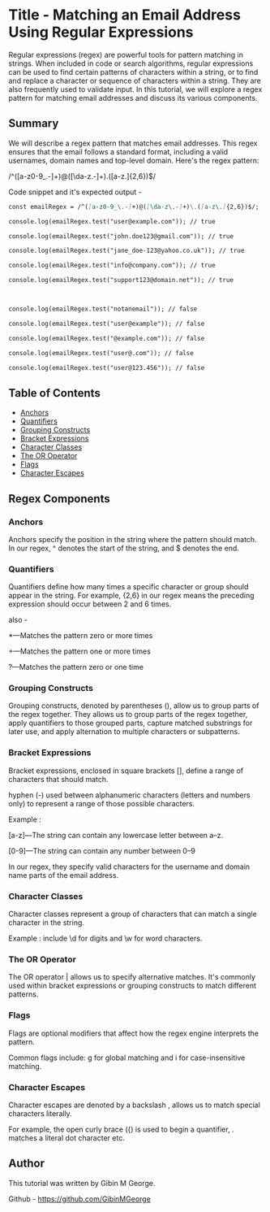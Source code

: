 # Title -  Matching an Email Address Using Regular Expressions

Regular expressions (regex) are powerful tools for pattern matching in strings. When included in code or search algorithms, regular expressions can be used to find certain patterns of characters within a string, or to find and replace a character or sequence of characters within a string. They are also frequently used to validate input.
In this tutorial, we will explore a regex pattern for matching email addresses and discuss its various components.

## Summary

We will describe a regex pattern that matches email addresses. This regex ensures that the email follows a standard format, including a valid usernames, domain names and top-level domain. 
Here's the regex pattern:

/^([a-z0-9_\.-]+)@([\da-z\.-]+)\.([a-z\.]{2,6})$/

Code snippet and it's expected output - 

```md
const emailRegex = /^([a-z0-9_\.-]+)@([\da-z\.-]+)\.([a-z\.]{2,6})$/;

console.log(emailRegex.test("user@example.com")); // true

console.log(emailRegex.test("john.doe123@gmail.com")); // true

console.log(emailRegex.test("jane_doe-123@yahoo.co.uk")); // true

console.log(emailRegex.test("info@company.com")); // true

console.log(emailRegex.test("support123@domain.net")); // true



console.log(emailRegex.test("notanemail")); // false

console.log(emailRegex.test("user@example")); // false

console.log(emailRegex.test("@example.com")); // false

console.log(emailRegex.test("user@.com")); // false

console.log(emailRegex.test("user@123.456")); // false
```


## Table of Contents

- [Anchors](#anchors)
- [Quantifiers](#quantifiers)
- [Grouping Constructs](#grouping-constructs)
- [Bracket Expressions](#bracket-expressions)
- [Character Classes](#character-classes)
- [The OR Operator](#the-or-operator)
- [Flags](#flags)
- [Character Escapes](#character-escapes)

## Regex Components

### Anchors

Anchors specify the position in the string where the pattern should match. In our regex, ^ denotes the start of the string, and $ denotes the end.

### Quantifiers

Quantifiers define how many times a specific character or group should appear in the string. For example, {2,6} in our regex means the preceding expression should occur between 2 and 6 times.

also - 

*—Matches the pattern zero or more times

+—Matches the pattern one or more times

?—Matches the pattern zero or one time

### Grouping Constructs

Grouping constructs, denoted by parentheses (), allow us to group parts of the regex together. They allows us to group parts of the regex together, apply quantifiers to those grouped parts, capture matched substrings for later use, and apply alternation to multiple characters or subpatterns.

### Bracket Expressions

Bracket expressions, enclosed in square brackets [], define a range of characters that should match. 

hyphen (-) used between alphanumeric characters (letters and numbers only) to represent a range of those possible characters.

Example : 

[a-z]—The string can contain any lowercase letter between a–z. 

[0-9]—The string can contain any number between 0–9

In our regex, they specify valid characters for the username and domain name parts of the email address.

### Character Classes

Character classes represent a group of characters that can match a single character in the string. 

Example : include \d for digits and \w for word characters.

### The OR Operator

The OR operator | allows us to specify alternative matches. It's commonly used within bracket expressions or grouping constructs to match different patterns.

### Flags

Flags are optional modifiers that affect how the regex engine interprets the pattern. 

Common flags include:  g for global matching and i for case-insensitive matching.

### Character Escapes

Character escapes are denoted by a backslash \, allows us to match special characters literally. 

For example, the open curly brace ({) is used to begin a quantifier, \. matches a literal dot character etc.

## Author

This tutorial was written by Gibin M George. 

Github -  https://github.com/GibinMGeorge
